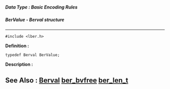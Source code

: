 ##### Data Type : Basic Encoding Rules
##### BerValue - Berval structure
---
```
#include <lber.h>
```

**Definition :**
```
typedef Berval BerValue;
```

**Description :**




**See Also :**
[Berval](/domino-c-api-docs/reference/Data/Berval)
[ber_bvfree](/domino-c-api-docs/reference/Func/ber_bvfree)
[ber_len_t](/domino-c-api-docs/reference/Data/ber_len_t)
---
